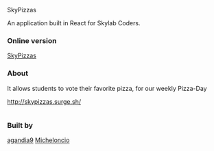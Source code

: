 SkyPizzas
 
An application built in React for Skylab Coders. 

### Online version

[SkyPizzas](http://skypizzas.surge.sh/)

### About
It allows students to vote their favorite pizza, for our weekly Pizza-Day

http://skypizzas.surge.sh/


<img src="https://d2ffutrenqvap3.cloudfront.net/items/2a2Y1A2a330v3R0l2k3V/Screen%20Recording%202018-02-15%20at%2004.46%20p.%20m..gif?v=880b53d9" alt="">

### Built by
[agandia9](http://www.github.com/agandia9)
[Micheloncio](http://www.github.com/Micheloncio)
